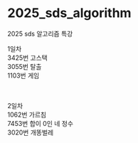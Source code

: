 # 2025_sds_algorithm
2025 sds 알고리즘 특강

1일차 </br>
3425번 고스택 </br>
3055번 탈출 </br>
1103번 게임 </br>
</br>
</br>

2일차 </br>
1062번 가르침 </br>
7453번 합이 0인 네 정수 </br>
3020번 개똥벌레 </br>
